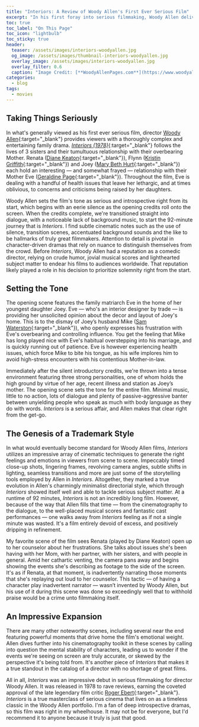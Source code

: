 ```yaml
---
title: "Interiors: A Review of Woody Allen's First Ever Serious Film"
excerpt: "In his first foray into serious filmmaking, Woody Allen delivers a deeply emotional dramatic masterpiece."
toc: true
toc_label: "On This Page"
toc_icon: "lightbulb"
toc_sticky: true
header:
  teaser: /assets/images/interiors-woodyallen.jpg
  og_image: /assets/images/thumbnail-interiors-woodyallen.jpg
  overlay_image: /assets/images/interiors-woodyallen.jpg
  overlay_filter: 0.6
  caption: "Image Credit: [**WoodyAllenPages.com**](https://www.woodyallenpages.com/wp-content/uploads/2016/07/interiors-1.jpg)"
categories:
  - blog
tags:
  - movies
---
```


<style>
  .page__hero--overlay {
      padding: 12em 0;
  }
</style>

## Taking Things Seriously

In what's generally viewed as his first ever serious film, director [Woody Allen](https://en.wikipedia.org/wiki/Woody_Allen){:target="_blank"} provides viewers with a thoroughly complex and entertaining family drama. [*Interiors (1978)*](https://en.wikipedia.org/wiki/Interiors){:target="_blank"} follows the lives of 3 sisters and their tumultuous relationship with their overbearing Mother. Renata ([Diane Keaton](https://en.wikipedia.org/wiki/Diane_Keaton){:target="_blank"}), Flynn ([Kristin Griffith](https://en.wikipedia.org/wiki/Kristin_Griffith){:target="_blank"}) and Joey ([Mary Beth Hurt](https://en.wikipedia.org/wiki/Mary_Beth_Hurt){:target="_blank"}) each hold an interesting — and somewhat frayed — relationship with their Mother Eve ([Geraldine Page](https://en.wikipedia.org/wiki/Geraldine_Page){:target="_blank"}). Throughout the film, Eve is dealing with a handful of health issues that leave her lethargic, and at times oblivious, to concerns and criticisms being raised by her daughters.

Woody Allen sets the film's tone as serious and introspective right from its start, which begins with an eerie silence as the opening credits roll onto the screen. When the credits complete, we're transitioned straight into dialogue, with a noticeable lack of background music, to start the 92-minute journey that is *Interiors*. I find subtle cinematic notes such as the use of silence, transition scenes, accentuated background sounds and the like to be hallmarks of truly great filmmakers. Attention to detail is pivotal in character-driven dramas that rely on nuance to distinguish themselves from the crowd. Before *Interiors*, Woody Allen had a reputation as a comedic director, relying on crude humor, jovial musical scores and lighthearted subject matter to endear his films to audiences worldwide. That reputation likely played a role in his decision to prioritize solemnity right from the start.

## Setting the Tone

The opening scene features the family matriarch Eve in the home of her youngest daughter Joey. Eve — who's an interior designer by trade — is providing her unsolicited opinion about the decor and layout of Joey's home. This is to the dismay of Joey’s husband Mike ([Sam Waterston](https://en.wikipedia.org/wiki/Sam_Waterston){:target="_blank"}), who openly expresses his frustration with Eve's overbearing and controlling influence. You get the feeling that Mike has long played nice with Eve's habitual overstepping into his marriage, and is quickly running out of patience. Eve is however experiencing health issues, which force Mike to bite his tongue, as his wife implores him to avoid high-stress encounters with his contentious Mother-in-law.

Immediately after the silent introductory credits, we're thrown into a tense environment featuring three strong personalities, one of whom holds the high ground by virtue of her age, recent illness and station as Joey’s mother. The opening scene sets the tone for the entire film. Minimal music, little to no action, lots of dialogue and plenty of passive-aggressive banter between unyielding people who speak as much with body language as they do with words. *Interiors* is a serious affair, and Allen makes that clear right from the get-go.

## The Genesis of a Trademark Style

In what would eventually become standard for Woody Allen films, *Interiors* utilizes an impressive array of cinematic techniques to generate the right feelings and emotions in viewers from scene to scene. Impeccably timed close-up shots, lingering frames, revolving camera angles, subtle shifts in lighting, seamless transitions and more are just some of the storytelling tools employed by Allen in *Interiors*. Altogether, they marked a true evolution in Allen's charmingly minimalist directorial style, which through *Interiors* showed itself well and able to tackle serious subject matter. At a runtime of 92 minutes, *Interiors* is not an incredibly long film. However, because of the way that Allen fills that time — from the cinematography to the dialogue, to the well-placed musical scores and fantastic cast performances — one walks away from *Interiors* feeling as if not a single minute was wasted. It's a film entirely devoid of excess, and positively dripping in refinement.

My favorite scene of the film sees Renata (played by Diane Keaton) open up to her counselor about her frustrations. She talks about issues she's been having with her Mom, with her partner, with her sisters, and with people in general. Amid her cathartic venting, the camera pans away and begins showing the events she's describing as footage to the side of the screen. It's as if Renata, at that moment, is inadvertently narrating those moments that she's replaying out loud to her counselor. This tactic — of having a character play inadvertent narrator — wasn’t invented by Woody Allen, but his use of it during this scene was done so exceedingly well that to withhold praise would be a crime unto filmmaking itself.

## An Impressive Expansion

There are many other noteworthy scenes, including several near the end featuring powerful moments that drive home the film's emotional weight. Allen dives further into his cinematography toolkit in these scenes by calling into question the mental stability of characters, leading us to wonder if the events we're seeing on screen are truly accurate, or skewed by the perspective it's being told from. It's another piece of *Interiors* that makes it a true standout in the catalog of a director with no shortage of great films.

All in all,  *Interiors* was an impressive debut in serious filmmaking for director Woody Allen. It was released in 1978 to rave reviews, earning the coveted approval of the late legendary film critic [Roger Ebert](https://www.rogerebert.com/reviews/interiors-1978){:target="_blank"}. *Interiors* is a true masterclass of serious cinema that lives on as a timeless classic in the Woody Allen portfolio. I'm a fan of deep introspective dramas, so this film was right in my wheelhouse. It may not be for everyone, but I'd recommend it to anyone because it truly is just that good.
